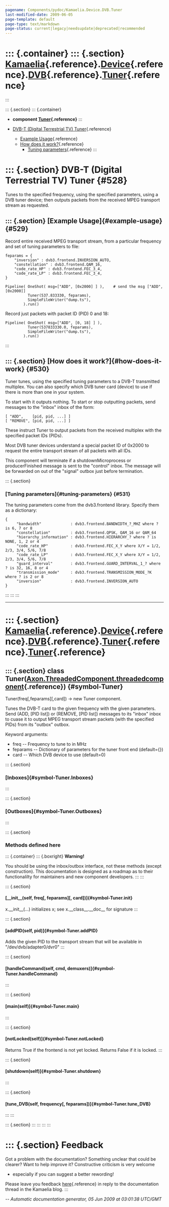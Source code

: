 ```yaml
---
pagename: Components/pydoc/Kamaelia.Device.DVB.Tuner
last-modified-date: 2009-06-05
page-template: default
page-type: text/markdown
page-status: current|legacy|needsupdate|deprecated|recommended
---
```

::: {.container}
::: {.section}
[Kamaelia](/Components/pydoc/Kamaelia.html){.reference}.[Device](/Components/pydoc/Kamaelia.Device.html){.reference}.[DVB](/Components/pydoc/Kamaelia.Device.DVB.html){.reference}.[Tuner](/Components/pydoc/Kamaelia.Device.DVB.Tuner.html){.reference}
========================================================================================================================================================================================================================================================
:::

::: {.section}
::: {.container}
-   **component
    [Tuner](/Components/pydoc/Kamaelia.Device.DVB.Tuner.Tuner.html){.reference}**
:::

-   [DVB-T (Digital Terrestrial TV) Tuner](#528){.reference}
    -   [Example Usage](#529){.reference}
    -   [How does it work?](#530){.reference}
        -   [Tuning parameters](#531){.reference}
:::

::: {.section}
DVB-T (Digital Terrestrial TV) Tuner {#528}
====================================

Tunes to the specified frequency, using the specified parameters, using
a DVB tuner device; then outputs packets from the received MPEG
transport stream as requested.

::: {.section}
[Example Usage]{#example-usage} {#529}
-------------------------------

Record entire received MPEG transport stream, from a particular
frequency and set of tuning parameters to file:

``` {.literal-block}
feparams = {
    "inversion" : dvb3.frontend.INVERSION_AUTO,
    "constellation" : dvb3.frontend.QAM_16,
    "code_rate_HP" : dvb3.frontend.FEC_3_4,
    "code_rate_LP" : dvb3.frontend.FEC_3_4,
}

Pipeline( OneShot( msg=["ADD", [0x2000] ] ),    # send the msg ["ADD", [0x2000]]
          Tuner(537.833330, feparams),
          SimpleFileWriter("dump.ts"),
        ).run()
```

Record just packets with packet ID (PID) 0 and 18:

``` {.literal-block}
Pipeline( OneShot( msg=["ADD", [0, 18] ] ),
          Tuner(537833330.0, feparams),
          SimpleFileWriter("dump.ts"),
        ).run()
```
:::

::: {.section}
[How does it work?]{#how-does-it-work} {#530}
--------------------------------------

Tuner tunes, using the specified tuning parameters to a DVB-T
transmitted multiplex. You can also specify which DVB tuner card
(device) to use if there is more than one in your system.

To start with it outputs nothing. To start or stop outputting packets,
send messages to the \"inbox\" inbox of the form:

``` {.literal-block}
[ "ADD",    [pid, pid, ...] ]
[ "REMOVE", [pid, pid, ...] ]
```

These instruct Tuner to output packets from the received multiplex with
the specified packet IDs (PIDs).

Most DVB tuner devices understand a special packet ID of 0x2000 to
request the entire transport stream of all packets with all IDs.

This component will terminate if a shutdownMicroprocess or
producerFinished message is sent to the \"control\" inbox. The message
will be forwarded on out of the \"signal\" outbox just before
termination.

::: {.section}
### [Tuning parameters]{#tuning-parameters} {#531}

The tuning parameters come from the dvb3.frontend library. Specify them
as a dictionary:

``` {.literal-block}
{
     "bandwidth"             : dvb3.frontend.BANDWIDTH_?_MHZ where ? is 6, 7 or 8
     "constellation"         : dvb3.frontend.QPSK, QAM_16 or QAM_64
     "hierarchy_information" : dvb3.frontend.HIERARCHY_? where ? is NONE, 1, 2 or 4
     "code_rate_HP"          : dvb3.frontend.FEC_X_Y where X/Y = 1/2, 2/3, 3/4, 5/6, 7/8
     "code_rate_LP"          : dvb3.frontend.FEC_X_Y where X/Y = 1/2, 2/3, 3/4, 5/6, 7/8
     "guard_interval"        : dvb3.frontend.GUARD_INTERVAL_1_? where ? is 32, 16, 8 or 4
     "transmission_mode"     : dvb3.frontend.TRANSMISSION_MODE_?K where ? is 2 or 8
     "inversion"             : dvb3.frontend.INVERSION_AUTO
}
```
:::
:::
:::

------------------------------------------------------------------------

::: {.section}
[Kamaelia](/Components/pydoc/Kamaelia.html){.reference}.[Device](/Components/pydoc/Kamaelia.Device.html){.reference}.[DVB](/Components/pydoc/Kamaelia.Device.DVB.html){.reference}.[Tuner](/Components/pydoc/Kamaelia.Device.DVB.Tuner.html){.reference}.[Tuner](/Components/pydoc/Kamaelia.Device.DVB.Tuner.Tuner.html){.reference}
====================================================================================================================================================================================================================================================================================================================================

::: {.section}
class Tuner([Axon.ThreadedComponent.threadedcomponent](/Docs/Axon/Axon.ThreadedComponent.threadedcomponent.html){.reference}) {#symbol-Tuner}
-----------------------------------------------------------------------------------------------------------------------------

Tuner(freq\[,feparams\]\[,card\]) -\> new Tuner component.

Tunes the DVB-T card to the given frequency with the given parameters.
Send (ADD, \[PID list\]) or (REMOVE, \[PID list\]) messages to its
\"inbox\" inbox to cuase it to output MPEG transport stream packets
(with the specified PIDs) from its \"outbox\" outbox.

Keyword arguments:

-   freq \-- Frequency to tune to in MHz
-   feparams \-- Dictionary of parameters for the tuner front end
    (default={})
-   card \-- Which DVB device to use (default=0)

::: {.section}
### [Inboxes]{#symbol-Tuner.Inboxes}
:::

::: {.section}
### [Outboxes]{#symbol-Tuner.Outboxes}
:::

::: {.section}
### Methods defined here

::: {.container}
::: {.boxright}
**Warning!**

You should be using the inbox/outbox interface, not these methods
(except construction). This documentation is designed as a roadmap as to
their functionalilty for maintainers and new component developers.
:::
:::

::: {.section}
#### [\_\_init\_\_(self, freq\[, feparams\]\[, card\])]{#symbol-Tuner.__init__}

x.\_\_init\_\_(\...) initializes x; see x.\_\_class\_\_.\_\_doc\_\_ for
signature
:::

::: {.section}
#### [addPID(self, pid)]{#symbol-Tuner.addPID}

Adds the given PID to the transport stream that will be available in
\"/dev/dvb/adapter0/dvr0\"
:::

::: {.section}
#### [handleCommand(self, cmd, demuxers)]{#symbol-Tuner.handleCommand}
:::

::: {.section}
#### [main(self)]{#symbol-Tuner.main}
:::

::: {.section}
#### [notLocked(self)]{#symbol-Tuner.notLocked}

Returns True if the frontend is not yet locked. Returns False if it is
locked.
:::

::: {.section}
#### [shutdown(self)]{#symbol-Tuner.shutdown}
:::

::: {.section}
#### [tune\_DVB(self, frequency\[, feparams\])]{#symbol-Tuner.tune_DVB}
:::
:::

::: {.section}
:::
:::
:::
:::

::: {.section}
Feedback
========

Got a problem with the documentation? Something unclear that could be
clearer? Want to help improve it? Constructive criticism is very welcome
- especially if you can suggest a better rewording!

Please leave you feedback
[here](../../../cgi-bin/blog/blog.cgi?rm=viewpost&nodeid=1142023701){.reference}
in reply to the documentation thread in the Kamaelia blog.
:::

*\-- Automatic documentation generator, 05 Jun 2009 at 03:01:38 UTC/GMT*

